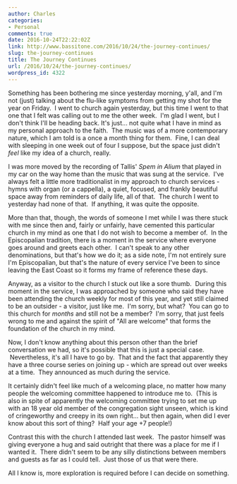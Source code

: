 ```yaml
---
author: Charles
categories:
- Personal
comments: true
date: 2016-10-24T22:22:02Z
link: http://www.bassitone.com/2016/10/24/the-journey-continues/
slug: the-journey-continues
title: The Journey Continues
url: /2016/10/24/the-journey-continues/
wordpress_id: 4322
---
```


Something has been bothering me since yesterday morning, y'all, and I'm not (just) talking about the flu-like symptoms from getting my shot for the year on Friday.  I went to church again yesterday, but this time I went to that one that I felt was calling out to me the other week.  I'm glad I went, but I don't think I'll be heading back. It's just... not quite what I have in mind as my personal approach to the faith.  The music was of a more contemporary nature, which I am told is a once a month thing for them.  Fine, I can deal with sleeping in one week out of four I suppose, but the space just didn't _feel_ like my idea of a church, really.

I was more moved by the recording of Tallis' _Spem in Alium_ that played in my car on the way home than the music that was sung at the service.  I've always felt a little more traditionalist in my approach to church services - hymns with organ (or a cappella), a quiet, focused, and frankly beautiful space away from reminders of daily life, all of that.  The church I went to yesterday had none of that.  If anything, it was quite the opposite.

More than that, though, the words of someone I met while I was there stuck with me since then and, fairly or unfairly, have cemented this particular church in my mind as one that I do not wish to become a member of.  In the Episcopalian tradition, there is a moment in the service where everyone goes around and greets each other.  I can't speak to any other denominations, but that's how we do it; as a side note, I'm not entirely sure I'm Episcopalian, but that's the nature of every service I've been to since leaving the East Coast so it forms my frame of reference these days.

Anyway, as a visitor to the church I stuck out like a sore thumb.  During this moment in the service, I was approached by someone who said they have been attending the church weekly for most of this year, and yet still claimed to be an outsider - a visitor, just like me.  I'm sorry, but what?  You can go to this church for _months_ and still not be a member?  I'm sorry, that just feels wrong to me and against the spirit of "All are welcome" that forms the foundation of the church in my mind.

Now, I don't know anything about this person other than the brief conversation we had, so it's possible that this is just a special case.  Nevertheless, it's all I have to go by.  That and the fact that apparently they have a three course series on joining up - which are spread out over weeks at a time.  They announced as much during the service.

It certainly didn't feel like much of a welcoming place, no matter how many people the welcoming committee happened to introduce me to.  (This is also in spite of apparently the welcoming committee trying to set me up with an 18 year old member of the congregation sight unseen, which is kind of cringeworthy and creepy in its own right... but then again, when did I ever know about this sort of thing?  Half your age +7 people!)

Contrast this with the church I attended last week.  The pastor himself was giving everyone a hug and said outright that there was a place for me if I wanted it.  There didn't seem to be any silly distinctions between members and guests as far as I could tell.  Just those of us that were there.

All I know is, more exploration is required before I can decide on something.

